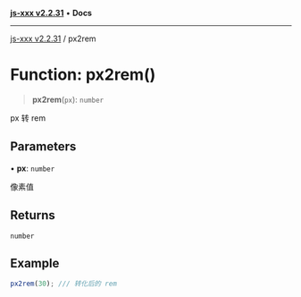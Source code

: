 [**js-xxx v2.2.31**](../README.md) • **Docs**

***

[js-xxx v2.2.31](../README.md) / px2rem

# Function: px2rem()

> **px2rem**(`px`): `number`

px 转 rem

## Parameters

• **px**: `number`

像素值

## Returns

`number`

## Example

```ts
px2rem(30); /// 转化后的 rem
```
